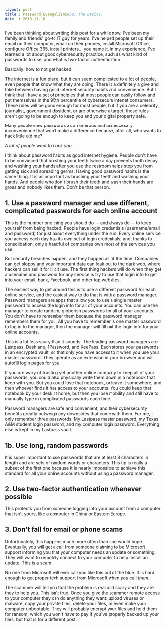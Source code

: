 ```yaml
---
layout: post
title : Password Evangelism&#58; The Basics.
date  : 2018-11-10
---
```


I've been thinking about writing this post for a while now. 
I've been my family and friends' go-to IT guy for years. 
I've helped people set up their email on their computer, email on their phones, install Microsoft Office, configure Office 365, install printers... you name it.
In my experience, I've learned a lot about good cybersecurity practice, such as what kind of passwords to use, and what is two-factor authentication.

Basically: how to not get hacked.

The internet is a fun place, but it can seem complicated to a lot of people, even people that know what they are doing.
There is a definitely a give and take between having good internet security habits and convenience. 
But I think that I have a set of principles that most people can easily follow and put themselves in the 95th percentile of cybersecure intenet consumers.
These rules will be good enough for most people, but if you are a celebrity, journalist, government dissident, or are otherwise a target, these rules aren't going to be enough to keep you and your digital property safe.

Many people view passwords as an onerous and unneccesary inconvenience that won't make a difference because, after all, who wants to hack little old me?

*A lot of people want to hack you.*

I think about password habits as good internet hygiene. People don't have to be convinced that brushing your teeth twice a day prevents tooth decay and washing your hands after you use the restroom helps stop you from getting sick and spreading germs.
Having good password habits is the same thing.
It is as important as brushing your teeth and washing your hands. And people who don't brush their teeth and wash their hands are gross and nobody likes them. Don't be that person.

## 1. Use a password manager and use different, complicated passwords for each online account

This is the number one thing you should do -- and always do -- to keep yourself from being hacked.
People have login credentials (username/email and password) for just about everything under the sun.
Every online service you access each day has its own set of login credentials, and, thanks to consolidation, only a handful of companies own most of the services you use. 

<!--
For example, I bet most people have at least some of...

 - **Google**: Gmail, Google Drive, Google Maps, Android phones, Google Chrome, Google Docs, Google Play Music. 
 - **Microsoft**: Outlook.com, hotmail, Office 365 Home and Business, Skype, Office.com.
 - **Facebook**: facebook.com, any other small service that you log in to via your Facebook account like dating apps, 
 - **Amazon**: amazon.com shopping, amazon prime video, amazon photos and music, AWS account.
 - **Netflix**: netflix.com
 - **Apple**: apple.com, itunes, icloud, iphones
 - **Yahoo**: Yahoo mail

And most people probably have some online banking at a national bank like Bank of America, Chase, Wells Fargo, or Citibank.

When you sign up for any one of these services, you are trusting the company to safeguard your email and password login credentials.
Hopefully they keep that information safe somewhere where hackers can't get to it. 
And they have encrypted your passwords so that if someone does get their hands on that information it is unusable to them.
-->

But security breaches happen, and they happen all of the time.
Companies can get sloppy and your important data can leak out to the dark web, where hackers can sell it for illicit use.
The first thing hackers will do when they get a usename and password for any service is try to use that login info to get into your email, bank, Facebook, and other top websites. 

The easiest way to get around this is to use a different password for each online service, and the easiest way to do that is with a password manager.
Password managers are apps that allow you to use a single master password to access the login info for all of your accounts.
You can use the manager to create random, gibberish passwords for all of your accounts.
You don't have to remember them because the password manager remembers them for you.
All you have to remember is one master password to log in to the manager, then the manager will fill out the login info for your online accounts.

This is a lot less scary than it sounds. 
The leading password managers are Lastpass, Dashlane, 1Password, and KeePass.
Each stores your passwords in an encrypted vault, so that only you have access to it when you use your master password.
They operate as an extension in your browser and will autofill login pages for you.

If you are wary of trusting yet another online company to keep all of your passwords, you could also physically write them down in a notebook that keep with you.
But you could lose that notebook, or leave it somewhere, and then whoever finds it has access to your accounts.
You could keep that notebook by your desk at home, but then you lose mobility and still have to manually type in complicated passwords each time.

Password managers are safe and convenient, and their cybersecurity benefits greatly outweigh any downsides that come with them.
For me, I only remember three passwords: My Lastpass master password, my Texas A&M student login password, and my computer login password. Everything else is kept in my Lastpass vault.

## 1b. Use long, random passwords

It is super important to use passwords that are at least 8 characters in length and are sets of random words or characters.
This tip is really a subset of the first one because it is nearly impossible to achieve this standard for all your online accounts without using a password manager.


## 2. Use two-factor authentication whenever possible

This protects you from someone logging into your account from a computer that isn't yours, like a computer in China or Eastern Europe.

## 3. Don't fall for email or phone scams

Unfortunately, this happens much more often than one would hope. Eventually, you will get a call from someone claiming to be Microsoft support informing you that your computer needs an update or something. They will want to remotely connect to your computer to help install an update. This is a scam.

No one from Microsoft will ever call you like this out of the blue. 
It is hard enough to get proper tech support from Microsoft when *you* call *them*.

The scammer will tell you that the problem is real and scary and they are they to help you. 
This isn't true.
Once you give the scammer remote access to your computer they can do anything they want: upload viruses or malware, copy your private files, delete your files, or even make your computer unbootable. They will probably encrypt your files and hold them for ransom, which you won't have to pay if you've properly backed up your files, but that is for a different post. 
